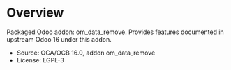 # Overview

Packaged Odoo addon: om_data_remove. Provides features documented in upstream Odoo 16 under this addon.

- Source: OCA/OCB 16.0, addon om_data_remove
- License: LGPL-3
